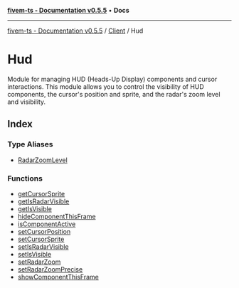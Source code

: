 [**fivem-ts - Documentation v0.5.5**](../../../../README.md) • **Docs**

***

[fivem-ts - Documentation v0.5.5](../../../../README.md) / [Client](../../README.md) / Hud

# Hud

Module for managing HUD (Heads-Up Display) components and cursor interactions.
This module allows you to control the visibility of HUD components, the cursor's position and sprite,
and the radar's zoom level and visibility.

## Index

### Type Aliases

- [RadarZoomLevel](type-aliases/RadarZoomLevel.md)

### Functions

- [getCursorSprite](functions/getCursorSprite.md)
- [getIsRadarVisible](functions/getIsRadarVisible.md)
- [getIsVisible](functions/getIsVisible.md)
- [hideComponentThisFrame](functions/hideComponentThisFrame.md)
- [isComponentActive](functions/isComponentActive.md)
- [setCursorPosition](functions/setCursorPosition.md)
- [setCursorSprite](functions/setCursorSprite.md)
- [setIsRadarVisible](functions/setIsRadarVisible.md)
- [setIsVisible](functions/setIsVisible.md)
- [setRadarZoom](functions/setRadarZoom.md)
- [setRadarZoomPrecise](functions/setRadarZoomPrecise.md)
- [showComponentThisFrame](functions/showComponentThisFrame.md)
